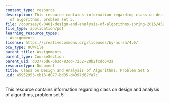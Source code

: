 ```yaml
---
content_type: resource
description: This resource contains information regarding class on design and analysis
  of algorithms, problem set 5.
file: /courses/6-046j-design-and-analysis-of-algorithms-spring-2015/45952953cb13d077bd35d4397d67fa7c_MIT6_046JS15_pset5.pdf
file_type: application/pdf
learning_resource_types:
- Assignments
license: https://creativecommons.org/licenses/by-nc-sa/4.0/
ocw_type: OCWFile
parent_title: Assignments
parent_type: CourseSection
parent_uid: d03775d6-6b3d-83cd-7232-20b2fcdc643a
resourcetype: Document
title: Class on Design and Analysis of Algorithms, Problem Set 5
uid: 45952953-cb13-d077-bd35-d4397d67fa7c
---
```

This resource contains information regarding class on design and analysis of algorithms, problem set 5.